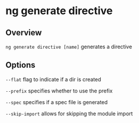 # ng generate directive

## Overview
`ng generate directive [name]` generates a directive

## Options
`--flat` flag to indicate if a dir is created

`--prefix` specifies whether to use the prefix

`--spec` specifies if a spec file is generated

`--skip-import` allows for skipping the module import
